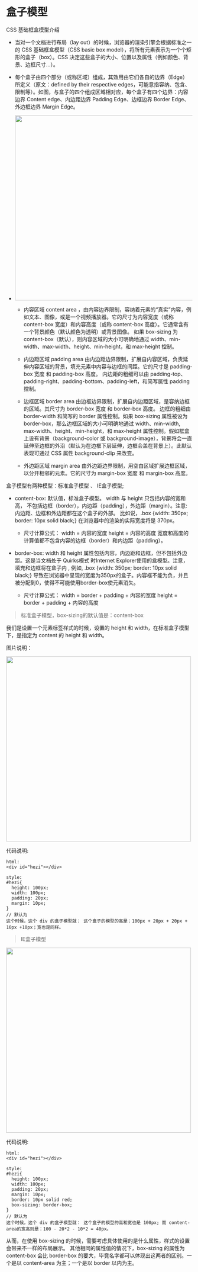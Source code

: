 # 盒子模型

CSS 基础框盒模型介绍  

+ 当对一个文档进行布局（lay out）的时候，浏览器的渲染引擎会根据标准之一的 CSS 基础框盒模型（CSS basic box model），将所有元素表示为一个个矩形的盒子（box）。CSS 决定这些盒子的大小、位置以及属性（例如颜色、背景、边框尺寸…）。

+ 每个盒子由四个部分（或称区域）组成，其效用由它们各自的边界（Edge）所定义（原文：defined by their respective edges，可能意指容纳、包含、限制等）。如图，与盒子的四个组成区域相对应，每个盒子有四个边界：内容边界 Content edge、内边距边界 Padding Edge、边框边界 Border Edge、外边框边界 Margin Edge。

+ <img src="https://mzlgit.github.io/blog/media/css/csshezi0.png" width="500px"/>

  + 内容区域 content area ，由内容边界限制，容纳着元素的“真实”内容，例如文本、图像，或是一个视频播放器。它的尺寸为内容宽度（或称 content-box 宽度）和内容高度（或称 content-box 高度）。它通常含有一个背景颜色（默认颜色为透明）或背景图像。
如果 box-sizing 为 content-box（默认），则内容区域的大小可明确地通过 width、min-width、max-width、height、min-height，和 max-height 控制。

  + 内边距区域 padding area 由内边距边界限制，扩展自内容区域，负责延伸内容区域的背景，填充元素中内容与边框的间距。它的尺寸是 padding-box 宽度 和 padding-box 高度。
内边距的粗细可以由 padding-top、padding-right、padding-bottom、padding-left，和简写属性 padding 控制。

  + 边框区域 border area 由边框边界限制，扩展自内边距区域，是容纳边框的区域。其尺寸为 border-box  宽度 和 border-box 高度。
边框的粗细由 border-width 和简写的 border 属性控制。如果 box-sizing 属性被设为 border-box，那么边框区域的大小可明确地通过 width、min-width, max-width、height、min-height，和 max-height 属性控制。假如框盒上设有背景（background-color 或 background-image），背景将会一直延伸至边框的外沿（默认为在边框下层延伸，边框会盖在背景上）。此默认表现可通过 CSS 属性 background-clip 来改变。

  + 外边距区域 margin area 由外边距边界限制，用空白区域扩展边框区域，以分开相邻的元素。它的尺寸为 margin-box 宽度 和 margin-box 高度。

盒子模型有两种模型：标准盒子模型 、 IE盒子模型;

+ content-box:
默认值，标准盒子模型。 width 与 height 只包括内容的宽和高， 不包括边框（border），内边距（padding），外边距（margin）。注意: 内边距、边框和外边距都在这个盒子的外部。 比如说，.box {width: 350px; border: 10px solid black;} 在浏览器中的渲染的实际宽度将是 370px。

    + 尺寸计算公式：
width = 内容的宽度
height = 内容的高度
宽度和高度的计算值都不包含内容的边框（border）和内边距（padding）。

+ border-box: 
width 和 height 属性包括内容，内边距和边框，但不包括外边距。这是当文档处于 Quirks模式 时Internet Explorer使用的盒模型。注意，填充和边框将在盒子内 , 例如, .box {width: 350px; border: 10px solid black;} 导致在浏览器中呈现的宽度为350px的盒子。内容框不能为负，并且被分配到0，使得不可能使用border-box使元素消失。

    + 尺寸计算公式：
width = border + padding + 内容的宽度
height = border + padding + 内容的高度



> 标准盒子模型，box-sizing的默认值是：content-box

我们是设置一个元素标签样式的时候，设置的 height 和 width，在标准盒子模型下，是指定为 content 的 height 和 width。

<p>图片说明： </p>
<img src="https://mzlgit.github.io/blog/media/css/csshezi1.png" width="500px"/>

代码说明:

```
html: 
<div id="hezi"></div>

style:
#hezi{
  height: 100px;
  width: 100px;
  padding: 20px;
  margin: 10px;
}
// 默认为
这个时候，这个 div 的盒子模型就： 这个盒子的模型的高是：100px + 20px + 20px + 10px +10px；宽也是同样。
```


> IE盒子模型

<img src="https://mzlgit.github.io/blog/media/css/csshezi2.png" width="500px"/>

代码说明:

```
html: 
<div id="hezi"></div>

style:
#hezi{
  height: 100px;
  width: 100px;
  padding: 20px;
  margin: 10px;
  border: 10px solid red;
  box-sizing: border-box;
}
// 默认为
这个时候，这个 div 的盒子模型就： 这个盒子的模型的高和宽也是 100px; 而 content-area的宽高则是：100 - 20*2 - 10*2 = 40px。
```

从而，在使用 box-sizing 的时候，需要考虑具体使用的是什么属性，样式的设置会带来不一样的布局展示。
其他相同的属性值的情况下，box-sizing 的属性为 content-box 会比 border-box 的要大，毕竟名字都可以体现出这两者的区别。一个是以 content-area 为主；一个是以 border 以内为主。